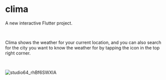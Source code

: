 # clima

A new interactive Flutter project.

<br />

Clima shows the weather for your current location, and you can also search for the city you want to know the weather for by tapping the icon in the top right corner.

<br />

![studio64_rhBf6SWXIA](https://user-images.githubusercontent.com/70733389/223948640-4ef7e3b7-6dbe-438f-8266-eb97768fcff6.gif)
